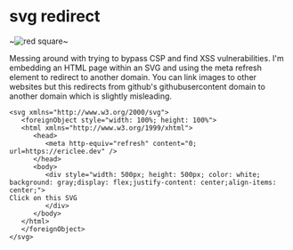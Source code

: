 # svg redirect
~![red square](https://ericlee4.github.io/circle.svg)~

Messing around with trying to bypass CSP and find XSS vulnerabilities. I'm
embedding an HTML page within an SVG and using the meta refresh element to
redirect to another domain. You can link images to other websites but this
redirects from github's githubusercontent domain to another domain which is
slightly misleading.

```
<svg xmlns="http://www.w3.org/2000/svg">
   <foreignObject style="width: 100%; height: 100%">
   <html xmlns="http://www.w3.org/1999/xhtml">
      <head>
         <meta http-equiv="refresh" content="0; url=https://ericlee.dev" />
      </head>
      <body>
         <div style="width: 500px; height: 500px; color: white; background: gray;display: flex;justify-content: center;align-items: center;">
Click on this SVG
         </div>
      </body>
   </html>
   </foreignObject>
</svg>
```
